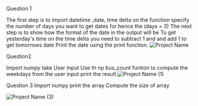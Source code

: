 Question 1

The first step is to import  datetime ,date, time delta
on the function specify the number of days you want to get dates for hence the (days = 3)
The next step is to show how the format of the date in the output will be
To get yesterday's time on the time delta you need to subtract 1 and and add 1 to get tomorrows date
Print the date using the print function.
![Project Name](https://user-images.githubusercontent.com/54279456/123379209-77674780-d596-11eb-9235-8202524ef62e.gif)


Question2

Import numpy
take User Input
Use th np bus_count funtion to compute the weekdays from the user input
print the result
![Project Name (1)](https://user-images.githubusercontent.com/54279456/123378554-9913ff00-d595-11eb-8780-facee176fe1d.gif)

Question 3
Import numpy
print the array
Compute the size of array

![Project Name (3)](https://user-images.githubusercontent.com/54279456/123379241-80581900-d596-11eb-9092-25f0a52aa21e.gif)
